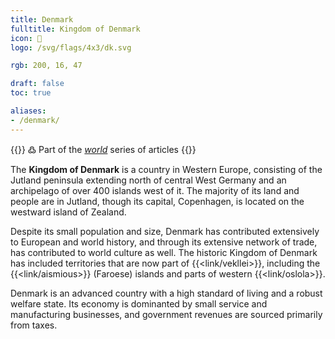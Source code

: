 ```yaml
---
title: Denmark
fulltitle: Kingdom of Denmark
icon: 🔱
logo: /svg/flags/4x3/dk.svg

rgb: 200, 16, 47

draft: false
toc: true

aliases:
- /denmark/
---
```

{{<note>}}
߷ Part of the *[world](/world/)* series of articles
{{</note>}}

The **<span class="fi fi-dk"></span> Kingdom of Denmark** is a country in Western Europe, consisting of the Jutland peninsula extending north of central West Germany and an archipelago of over 400 islands west of it. The majority of its land and people are in Jutland, though its capital, Copenhagen, is located on the westward island of Zealand.

Despite its small population and size, Denmark has contributed extensively to European and world history, and through its extensive network of trade, has contributed to world culture as well. The historic Kingdom of Denmark has included territories that are now part of {{<link/vekllei>}}, including the {{<link/aismious>}} (Faroese) islands and parts of western {{<link/oslola>}}.

Denmark is an advanced country with a high standard of living and a robust welfare state. Its economy is dominanted by small service and manufacturing businesses, and government revenues are sourced primarily from taxes.